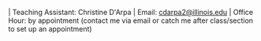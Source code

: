 | Teaching Assistant: Christine D'Arpa
| Email: cdarpa2@illinois.edu
| Office Hour: by appointment (contact me via email or catch me after class/section to set up an appointment)
